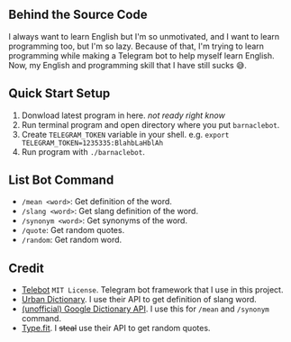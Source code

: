 ## Behind the Source Code
I always want to learn English but I'm so unmotivated, and I want to learn programming too, but I'm so lazy. Because of that, I'm trying to learn programming while making a Telegram bot to help myself learn English. Now, my English and programming skill that I have still sucks :sweat_smile:.

## Quick Start Setup
1. Donwload latest program in here. *not ready right know*
2. Run terminal program and open directory where you put `barnaclebot`.
3. Create `TELEGRAM_TOKEN` variable in your shell. e.g. `export TELEGRAM_TOKEN=1235335:BlahbLaHblAh`
4. Run program with `./barnaclebot`.

## List Bot Command
- `/mean <word>`: Get definition of the word.
- `/slang <word>`: Get slang definition of the word.
- `/synonym <word>`: Get synonyms of the word.
- `/quote`: Get random quotes.
- `/random`: Get random word.

## Credit
- [Telebot](https://github.com/tucnak/telebot/) `MIT License`. Telegram bot framework that I use in this project.
- [Urban Dictionary](https://www.urbandictionary.com/). I use their API to get definition of slang word.
- [(unofficial) Google Dictionary API](https://dictionaryapi.dev/). I use this for `/mean` and `/synonym` command.
- [Type.fit](https://type.fit/). I ~~steal~~ use their API to get random quotes.
